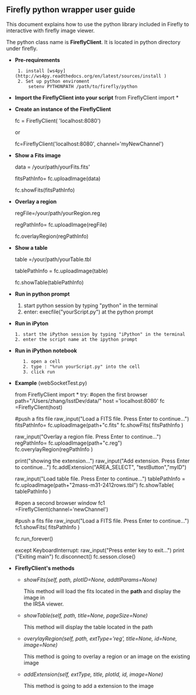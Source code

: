 

## Firefly python wrapper user guide ##

This document explains how to use the python library included in Firefly to interactive with firefly image viewer. 

The python class name is **FireflyClient**.  It is located in python directory under firefly.   

 -  **Pre-requirements**

		 1. install [ws4py](http://ws4py.readthedocs.org/en/latest/sources/install )
		 2. Set up python enviroment
			 setenv PYTHONPATH /path/to/firefly/python
	

 - **Import the FireflyClient into your script**
   from FireflyClient import *
   

 - **Create an instance of the FireflyClient**
 
      fc = FireflyClient( 'localhost:8080')
      
      or 
      
      fc=FireflyClient('localhost:8080', channel='myNewChannel')
 

 - **Show a Fits image**
 
      data = /your/path/yourFits.fits'
   
      fitsPathInfo= fc.uploadImage(data)
   
      fc.showFits(fitsPathInfo)
      

 - **Overlay a region**
 
     regFile=/your/path/yourRegion.reg
     
     regPathInfo= fc.uploadImage(regFile)
     
     fc.overlayRegion(regPathInfo)


 - **Show a table**
 
     table =/your/path/yourTable.tbl
     
     tablePathInfo = fc.uploadImage(table)
     
     fc.showTable(tablePathInfo)
 

 - **Run in python prompt**
 
      1. start python session by typing "python" in the terminal
      2. enter: execfile("yourScript.py") at the python prompt

 - **Run in iPyton**
 
       1. start the iPython session by typing "iPython" in the terminal
       2. enter the script name at the ipython prompt

 - **Run in iPython notebook**
 
          1. open a cell
          2. type : "%run yourScript.py" into the cell
          3. click run


 - **Example** (webSocketTest.py) 




    
    from FireflyClient import *
    try:
      #open the first browser
      path="/Users/zhang/lsstDev/data/"
      host ='localhost:8080'
      fc =FireflyClient(host)

	
	  #push a fits file
      raw_input("Load a FITS file.   Press Enter to continue...")
      fitsPathInfo= fc.uploadImage(path+"c.fits"
      fc.showFits( fitsPathInfo )

      raw_input("Overlay a region file.   Press Enter to continue...")
      regPathInfo= fc.uploadImage(path+"c.reg")
      fc.overylayRegion(regPathInfo )
    

      print("showing the extension...")
      raw_input("Add extension.   Press Enter to continue...")
      fc.addExtension("AREA_SELECT", "testButton","myID")

      raw_input("Load table file.   Press Enter to continue...")
      tablePathInfo = fc.uploadImage(path+"2mass-m31-2412rows.tbl")
      fc.showTable( tablePathInfo )

      #open a second browser window
      fc1 =FireflyClient(channel='newChannel')

      #push a fits file
      raw_input("Load a FITS file.   Press Enter to continue...")
      fc1.showFits( fitsPathInfo )

      fc.run_forever()

    except KeyboardInterrupt:
        raw_input("Press enter key to exit...")
        print ("Exiting main")
        fc.disconnect()
        fc.sesson.close()

    

 - **FireflyClient's methods**
 
		 
     - *showFits(self, path, plotID=None, addtlParams=None)* 
     	 
       This method will load the fits located in the **path** and display the image in  
   the IRSA viewer.
      	 
     - *showTable(self, path, title=None, pageSize=None)*
     
         This method will display the table located in the path 
           
      
     - *overylayRegion(self, path,  extType='reg', title=None, id=None, image=None)*
     
         This method is going to overlay a region or an image on the existing image
     
    - *addExtension(self, extType, title, plotId, id, image=None)*
    
	    This method is going to add a extension to the image

